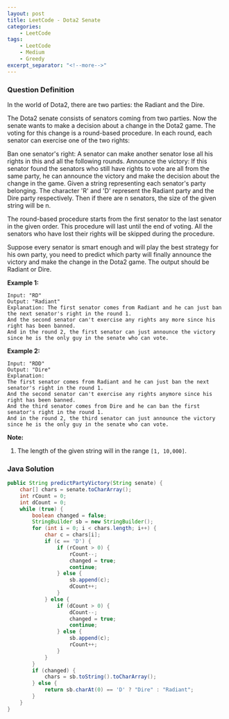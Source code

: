 ```yaml
---
layout: post
title: LeetCode - Dota2 Senate
categories:
    - LeetCode
tags:
    - LeetCode
    - Medium
    - Greedy
excerpt_separator: "<!--more-->"
---
```


### Question Definition
In the world of Dota2, there are two parties: the Radiant and the Dire.

The Dota2 senate consists of senators coming from two parties. Now the senate wants to make a decision about a change in the Dota2 game. The voting for this change is a round-based procedure. In each round, each senator can exercise one of the two rights:

Ban one senator's right:
A senator can make another senator lose all his rights in this and all the following rounds.
Announce the victory:
If this senator found the senators who still have rights to vote are all from the same party, he can announce the victory and make the decision about the change in the game.
Given a string representing each senator's party belonging. The character 'R' and 'D' represent the Radiant party and the Dire party respectively. Then if there are n senators, the size of the given string will be n.

The round-based procedure starts from the first senator to the last senator in the given order. This procedure will last until the end of voting. All the senators who have lost their rights will be skipped during the procedure.

Suppose every senator is smart enough and will play the best strategy for his own party, you need to predict which party will finally announce the victory and make the change in the Dota2 game. The output should be Radiant or Dire.

**Example 1:**
```
Input: "RD"
Output: "Radiant"
Explanation: The first senator comes from Radiant and he can just ban the next senator's right in the round 1.
And the second senator can't exercise any rights any more since his right has been banned.
And in the round 2, the first senator can just announce the victory since he is the only guy in the senate who can vote.
```
**Example 2:**
```
Input: "RDD"
Output: "Dire"
Explanation:
The first senator comes from Radiant and he can just ban the next senator's right in the round 1.
And the second senator can't exercise any rights anymore since his right has been banned.
And the third senator comes from Dire and he can ban the first senator's right in the round 1.
And in the round 2, the third senator can just announce the victory since he is the only guy in the senate who can vote.
```
**Note:**
1. The length of the given string will in the range `[1, 10,000]`.
### Java Solution
```java
public String predictPartyVictory(String senate) {
    char[] chars = senate.toCharArray();
    int rCount = 0;
    int dCount = 0;
    while (true) {
        boolean changed = false;
        StringBuilder sb = new StringBuilder();
        for (int i = 0; i < chars.length; i++) {
            char c = chars[i];
            if (c == 'D') {
                if (rCount > 0) {
                    rCount--;
                    changed = true;
                    continue;
                } else {
                    sb.append(c);
                    dCount++;
                }
            } else {
                if (dCount > 0) {
                    dCount--;
                    changed = true;
                    continue;
                } else {
                    sb.append(c);
                    rCount++;
                }
            }
        }
        if (changed) {
            chars = sb.toString().toCharArray();
        } else {
            return sb.charAt(0) == 'D' ? "Dire" : "Radiant";
        }
    }
}
```